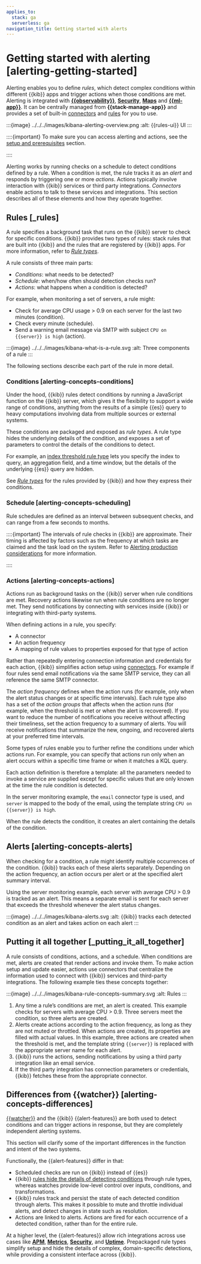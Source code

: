 ```yaml
---
applies_to:
  stack: ga
  serverless: ga
navigation_title: Getting started with alerts
---
```


# Getting started with alerting [alerting-getting-started]

Alerting enables you to define *rules*, which detect complex conditions within different {{kib}} apps and trigger actions when those conditions are met. Alerting is integrated with [**{{observability}}**](../../../solutions/observability/incident-management/alerting.md), [**Security**](asciidocalypse://docs/docs-content/docs/reference/security/prebuilt-rules.md), [**Maps**](../../../explore-analyze/alerts-cases/alerts/geo-alerting.md) and [**{{ml-app}}**](../../../explore-analyze/machine-learning/anomaly-detection/ml-configuring-alerts.md). It can be centrally managed from **{{stack-manage-app}}** and provides a set of built-in [connectors](../../../deploy-manage/manage-connectors.md) and [rules](../../../explore-analyze/alerts-cases/alerts/rule-types.md#stack-rules) for you to use.

:::{image} ../../../images/kibana-alerting-overview.png
:alt: {{rules-ui}} UI
:::

::::{important}
To make sure you can access alerting and actions, see the [setup and prerequisites](../../../explore-analyze/alerts-cases/alerts/alerting-setup.md#alerting-prerequisites) section.

::::

Alerting works by running checks on a schedule to detect conditions defined by a rule. When a condition is met, the rule tracks it as an *alert* and responds by triggering one or more *actions*. Actions typically involve interaction with {{kib}} services or third party integrations. *Connectors* enable actions to talk to these services and integrations. This section describes all of these elements and how they operate together.

## Rules [_rules]

A rule specifies a background task that runs on the {{kib}} server to check for specific conditions. {{kib}} provides two types of rules: stack rules that are built into {{kib}} and the rules that are registered by {{kib}} apps. For more information, refer to [*Rule types*](../../../explore-analyze/alerts-cases/alerts/rule-types.md).

A rule consists of three main parts:

* *Conditions*: what needs to be detected?
* *Schedule*: when/how often should detection checks run?
* *Actions*: what happens when a condition is detected?

For example, when monitoring a set of servers, a rule might:

* Check for average CPU usage > 0.9 on each server for the last two minutes (condition).
* Check every minute (schedule).
* Send a warning email message via SMTP with subject `CPU on {{server}} is high` (action).

:::{image} ../../../images/kibana-what-is-a-rule.svg
:alt: Three components of a rule
:::

The following sections describe each part of the rule in more detail.

### Conditions [alerting-concepts-conditions]

Under the hood, {{kib}} rules detect conditions by running a JavaScript function on the {{kib}} server, which gives it the flexibility to support a wide range of conditions, anything from the results of a simple {{es}} query to heavy computations involving data from multiple sources or external systems.

These conditions are packaged and exposed as *rule types*. A rule type hides the underlying details of the condition, and exposes a set of parameters to control the details of the conditions to detect.

For example, an [index threshold rule type](../../../explore-analyze/alerts-cases/alerts/rule-type-index-threshold.md) lets you specify the index to query, an aggregation field, and a time window, but the details of the underlying {{es}} query are hidden.

See [*Rule types*](../../../explore-analyze/alerts-cases/alerts/rule-types.md) for the rules provided by {{kib}} and how they express their conditions.

### Schedule [alerting-concepts-scheduling]

Rule schedules are defined as an interval between subsequent checks, and can range from a few seconds to months.

::::{important}
The intervals of rule checks in {{kib}} are approximate. Their timing is affected by factors such as the frequency at which tasks are claimed and the task load on the system. Refer to [Alerting production considerations](../../../deploy-manage/production-guidance/kibana-alerting-production-considerations.md) for more information.

::::

### Actions [alerting-concepts-actions]

Actions run as background tasks on the {{kib}} server when rule conditions are met. Recovery actions likewise run when rule conditions are no longer met. They send notifications by connecting with services inside {{kib}} or integrating with third-party systems.

When defining actions in a rule, you specify:

* A connector
* An action frequency
* A mapping of rule values to properties exposed for that type of action

Rather than repeatedly entering connection information and credentials for each action, {{kib}} simplifies action setup using [connectors](../../../deploy-manage/manage-connectors.md). For example if four rules send email notifications via the same SMTP service, they can all reference the same SMTP connector.

The *action frequency* defines when the action runs (for example, only when the alert status changes or at specific time intervals). Each rule type also has a set of the *action groups* that affects when the action runs (for example, when the threshold is met or when the alert is recovered). If you want to reduce the number of notifications you receive without affecting their timeliness, set the action frequency to a summary of alerts. You will receive notifications that summarize the new, ongoing, and recovered alerts at your preferred time intervals.

Some types of rules enable you to further refine the conditions under which actions run. For example, you can specify that actions run only when an alert occurs within a specific time frame or when it matches a KQL query.

Each action definition is therefore a template: all the parameters needed to invoke a service are supplied except for specific values that are only known at the time the rule condition is detected.

In the server monitoring example, the `email` connector type is used, and `server` is mapped to the body of the email, using the template string `CPU on {{server}} is high`.

When the rule detects the condition, it creates an alert containing the details of the condition.

## Alerts [alerting-concepts-alerts]

When checking for a condition, a rule might identify multiple occurrences of the condition. {{kib}} tracks each of these alerts separately. Depending on the action frequency, an action occurs per alert or at the specified alert summary interval.

Using the server monitoring example, each server with average CPU > 0.9 is tracked as an alert. This means a separate email is sent for each server that exceeds the threshold whenever the alert status changes.

:::{image} ../../../images/kibana-alerts.svg
:alt: {{kib}} tracks each detected condition as an alert and takes action on each alert
:::

## Putting it all together [_putting_it_all_together]

A rule consists of conditions, actions, and a schedule. When conditions are met, alerts are created that render actions and invoke them. To make action setup and update easier, actions use connectors that centralize the information used to connect with {{kib}} services and third-party integrations. The following example ties these concepts together:

:::{image} ../../../images/kibana-rule-concepts-summary.svg
:alt: Rules
:::

1. Any time a rule’s conditions are met, an alert is created. This example checks for servers with average CPU > 0.9. Three servers meet the condition, so three alerts are created.
2. Alerts create actions according to the action frequency, as long as they are not muted or throttled. When actions are created, its properties are filled with actual values. In this example, three actions are created when the threshold is met, and the template string `{{server}}` is replaced with the appropriate server name for each alert.
3. {{kib}} runs the actions, sending notifications by using a third party integration like an email service.
4. If the third party integration has connection parameters or credentials, {{kib}} fetches these from the appropriate connector.

## Differences from {{watcher}} [alerting-concepts-differences]

[{{watcher}}](../../../explore-analyze/alerts-cases/watcher.md) and the {{kib}} {{alert-features}} are both used to detect conditions and can trigger actions in response, but they are completely independent alerting systems.

This section will clarify some of the important differences in the function and intent of the two systems.

Functionally, the {{alert-features}} differ in that:

* Scheduled checks are run on {{kib}} instead of {{es}}
* {{kib}} [rules hide the details of detecting conditions](../../../explore-analyze/alerts-cases/alerts/alerting-getting-started.md#alerting-concepts-conditions) through rule types, whereas watches provide low-level control over inputs, conditions, and transformations.
* {{kib}} rules track and persist the state of each detected condition through alerts. This makes it possible to mute and throttle individual alerts, and detect changes in state such as resolution.
* Actions are linked to alerts. Actions are fired for each occurrence of a detected condition, rather than for the entire rule.

At a higher level, the {{alert-features}} allow rich integrations across use cases like [**APM**](/solutions/observability/apps/application-performance-monitoring-apm.md), [**Metrics**](/solutions/observability/infra-and-hosts.md), [**Security**](/solutions/security.md), and [**Uptime**](/solutions/observability/apps/uptime-monitoring-deprecated.md). Prepackaged rule types simplify setup and hide the details of complex, domain-specific detections, while providing a consistent interface across {{kib}}.
